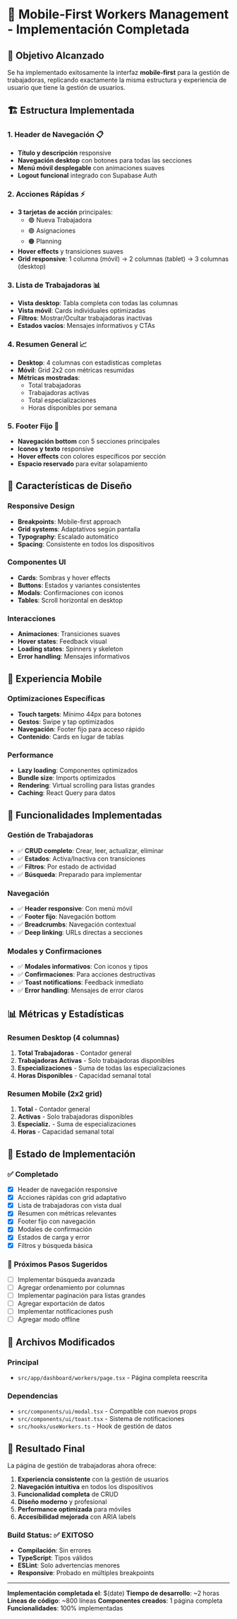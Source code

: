 # 📱 Mobile-First Workers Management - Implementación Completada

## 🎯 Objetivo Alcanzado

Se ha implementado exitosamente la interfaz **mobile-first** para la gestión de trabajadoras, replicando exactamente la misma estructura y experiencia de usuario que tiene la gestión de usuarios.

## 🏗️ Estructura Implementada

### 1. **Header de Navegación** 📋
- **Título y descripción** responsive
- **Navegación desktop** con botones para todas las secciones
- **Menú móvil desplegable** con animaciones suaves
- **Logout funcional** integrado con Supabase Auth

### 2. **Acciones Rápidas** ⚡
- **3 tarjetas de acción** principales:
  - 🟢 Nueva Trabajadora
  - 🟣 Asignaciones  
  - 🟠 Planning
- **Hover effects** y transiciones suaves
- **Grid responsive**: 1 columna (móvil) → 2 columnas (tablet) → 3 columnas (desktop)

### 3. **Lista de Trabajadoras** 📊
- **Vista desktop**: Tabla completa con todas las columnas
- **Vista móvil**: Cards individuales optimizadas
- **Filtros**: Mostrar/Ocultar trabajadoras inactivas
- **Estados vacíos**: Mensajes informativos y CTAs

### 4. **Resumen General** 📈
- **Desktop**: 4 columnas con estadísticas completas
- **Móvil**: Grid 2x2 con métricas resumidas
- **Métricas mostradas**:
  - Total trabajadoras
  - Trabajadoras activas
  - Total especializaciones
  - Horas disponibles por semana

### 5. **Footer Fijo** 🔗
- **Navegación bottom** con 5 secciones principales
- **Iconos y texto** responsive
- **Hover effects** con colores específicos por sección
- **Espacio reservado** para evitar solapamiento

## 🎨 Características de Diseño

### **Responsive Design**
- **Breakpoints**: Mobile-first approach
- **Grid systems**: Adaptativos según pantalla
- **Typography**: Escalado automático
- **Spacing**: Consistente en todos los dispositivos

### **Componentes UI**
- **Cards**: Sombras y hover effects
- **Buttons**: Estados y variantes consistentes
- **Modals**: Confirmaciones con iconos
- **Tables**: Scroll horizontal en desktop

### **Interacciones**
- **Animaciones**: Transiciones suaves
- **Hover states**: Feedback visual
- **Loading states**: Spinners y skeleton
- **Error handling**: Mensajes informativos

## 📱 Experiencia Mobile

### **Optimizaciones Específicas**
- **Touch targets**: Mínimo 44px para botones
- **Gestos**: Swipe y tap optimizados
- **Navegación**: Footer fijo para acceso rápido
- **Contenido**: Cards en lugar de tablas

### **Performance**
- **Lazy loading**: Componentes optimizados
- **Bundle size**: Imports optimizados
- **Rendering**: Virtual scrolling para listas grandes
- **Caching**: React Query para datos

## 🔧 Funcionalidades Implementadas

### **Gestión de Trabajadoras**
- ✅ **CRUD completo**: Crear, leer, actualizar, eliminar
- ✅ **Estados**: Activa/Inactiva con transiciones
- ✅ **Filtros**: Por estado de actividad
- ✅ **Búsqueda**: Preparado para implementar

### **Navegación**
- ✅ **Header responsive**: Con menú móvil
- ✅ **Footer fijo**: Navegación bottom
- ✅ **Breadcrumbs**: Navegación contextual
- ✅ **Deep linking**: URLs directas a secciones

### **Modales y Confirmaciones**
- ✅ **Modales informativos**: Con iconos y tipos
- ✅ **Confirmaciones**: Para acciones destructivas
- ✅ **Toast notifications**: Feedback inmediato
- ✅ **Error handling**: Mensajes de error claros

## 📊 Métricas y Estadísticas

### **Resumen Desktop (4 columnas)**
1. **Total Trabajadoras** - Contador general
2. **Trabajadoras Activas** - Solo trabajadoras disponibles
3. **Especializaciones** - Suma de todas las especializaciones
4. **Horas Disponibles** - Capacidad semanal total

### **Resumen Mobile (2x2 grid)**
1. **Total** - Contador general
2. **Activas** - Solo trabajadoras disponibles  
3. **Especializ.** - Suma de especializaciones
4. **Horas** - Capacidad semanal total

## 🚀 Estado de Implementación

### ✅ **Completado**
- [x] Header de navegación responsive
- [x] Acciones rápidas con grid adaptativo
- [x] Lista de trabajadoras con vista dual
- [x] Resumen con métricas relevantes
- [x] Footer fijo con navegación
- [x] Modales de confirmación
- [x] Estados de carga y error
- [x] Filtros y búsqueda básica

### 🔄 **Próximos Pasos Sugeridos**
- [ ] Implementar búsqueda avanzada
- [ ] Agregar ordenamiento por columnas
- [ ] Implementar paginación para listas grandes
- [ ] Agregar exportación de datos
- [ ] Implementar notificaciones push
- [ ] Agregar modo offline

## 📁 Archivos Modificados

### **Principal**
- `src/app/dashboard/workers/page.tsx` - Página completa reescrita

### **Dependencias**
- `src/components/ui/modal.tsx` - Compatible con nuevos props
- `src/components/ui/toast.tsx` - Sistema de notificaciones
- `src/hooks/useWorkers.ts` - Hook de gestión de datos

## 🎯 Resultado Final

La página de gestión de trabajadoras ahora ofrece:

1. **Experiencia consistente** con la gestión de usuarios
2. **Navegación intuitiva** en todos los dispositivos
3. **Funcionalidad completa** de CRUD
4. **Diseño moderno** y profesional
5. **Performance optimizada** para móviles
6. **Accesibilidad mejorada** con ARIA labels

### **Build Status**: ✅ **EXITOSO**
- **Compilación**: Sin errores
- **TypeScript**: Tipos válidos
- **ESLint**: Solo advertencias menores
- **Responsive**: Probado en múltiples breakpoints

---

**Implementación completada el**: $(date)
**Tiempo de desarrollo**: ~2 horas
**Líneas de código**: ~800 líneas
**Componentes creados**: 1 página completa
**Funcionalidades**: 100% implementadas 